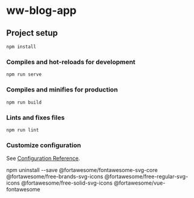 # ww-blog-app

## Project setup
```
npm install
```

### Compiles and hot-reloads for development
```
npm run serve
```

### Compiles and minifies for production
```
npm run build
```

### Lints and fixes files
```
npm run lint
```

### Customize configuration
See [Configuration Reference](https://cli.vuejs.org/config/).

npm uninstall --save  @fortawesome/fontawesome-svg-core @fortawesome/free-brands-svg-icons @fortawesome/free-regular-svg-icons @fortawesome/free-solid-svg-icons @fortawesome/vue-fontawesome

